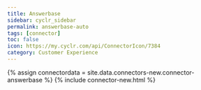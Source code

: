 ```yaml
---
title: Answerbase
sidebar: cyclr_sidebar
permalink: answerbase-auto
tags: [connector]
toc: false
icon: https://my.cyclr.com/api/ConnectorIcon/7384
category: Customer Experience
---
```

{% assign connectordata = site.data.connectors-new.connector-answerbase %}
{% include connector-new.html %}	